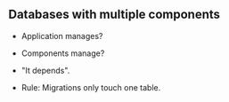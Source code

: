 ## Databases with multiple components

* Application manages? <!-- .element: class="fragment highlight-current-red"  data-fragment-index="1" -->

* Components manage? <!-- .element: class="fragment highlight-current-red"  data-fragment-index="2" -->

* "It depends". <!-- .element: class="fragment highlight-current-red"  data-fragment-index="3" -->

* Rule: Migrations only touch one table. <!-- .element: class="fragment highlight-current-red"  data-fragment-index="4" -->
